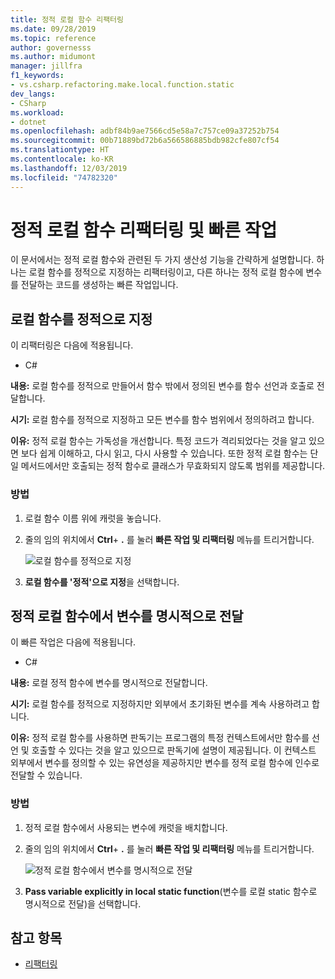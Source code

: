 ```yaml
---
title: 정적 로컬 함수 리팩터링
ms.date: 09/28/2019
ms.topic: reference
author: governesss
ms.author: midumont
manager: jillfra
f1_keywords:
- vs.csharp.refactoring.make.local.function.static
dev_langs:
- CSharp
ms.workload:
- dotnet
ms.openlocfilehash: adbf84b9ae7566cd5e58a7c757ce09a37252b754
ms.sourcegitcommit: 00b71889bd72b6a566586885bdb982cfe807cf54
ms.translationtype: HT
ms.contentlocale: ko-KR
ms.lasthandoff: 12/03/2019
ms.locfileid: "74782320"
---
```

# <a name="static-local-function-refactorings-and-quick-actions"></a>정적 로컬 함수 리팩터링 및 빠른 작업

이 문서에서는 정적 로컬 함수와 관련된 두 가지 생산성 기능을 간략하게 설명합니다. 하나는 로컬 함수를 정적으로 지정하는 리팩터링이고, 다른 하나는 정적 로컬 함수에 변수를 전달하는 코드를 생성하는 빠른 작업입니다.

## <a name="make-local-function-static"></a>로컬 함수를 정적으로 지정

이 리팩터링은 다음에 적용됩니다.

- C#

**내용:** 로컬 함수를 정적으로 만들어서 함수 밖에서 정의된 변수를 함수 선언과 호출로 전달합니다.

**시기:** 로컬 함수를 정적으로 지정하고 모든 변수를 함수 범위에서 정의하려고 합니다.

**이유:** 정적 로컬 함수는 가독성을 개선합니다. 특정 코드가 격리되었다는 것을 알고 있으면 보다 쉽게 이해하고, 다시 읽고, 다시 사용할 수 있습니다. 또한 정적 로컬 함수는 단일 메서드에서만 호출되는 정적 함수로 클래스가 무효화되지 않도록 범위를 제공합니다.

### <a name="how-to"></a>방법

1. 로컬 함수 이름 위에 캐럿을 놓습니다.

2. 줄의 임의 위치에서 **Ctrl**+ **.** 를 눌러 **빠른 작업 및 리팩터링** 메뉴를 트리거합니다.

   ![로컬 함수를 정적으로 지정](media/make-local-function-static.png)

3. **로컬 함수를 '정적'으로 지정**을 선택합니다.

## <a name="pass-variable-explicitly-in-a-static-local-function"></a>정적 로컬 함수에서 변수를 명시적으로 전달

이 빠른 작업은 다음에 적용됩니다.

- C#

**내용:** 로컬 정적 함수에 변수를 명시적으로 전달합니다.

**시기:** 로컬 함수를 정적으로 지정하지만 외부에서 초기화된 변수를 계속 사용하려고 합니다.

**이유:** 정적 로컬 함수를 사용하면 판독기는 프로그램의 특정 컨텍스트에서만 함수를 선언 및 호출할 수 있다는 것을 알고 있으므로 판독기에 설명이 제공됩니다. 이 컨텍스트 외부에서 변수를 정의할 수 있는 유연성을 제공하지만 변수를 정적 로컬 함수에 인수로 전달할 수 있습니다.

### <a name="how-to"></a>방법

1. 정적 로컬 함수에서 사용되는 변수에 캐럿을 배치합니다.

2. 줄의 임의 위치에서 **Ctrl**+ **.** 를 눌러 **빠른 작업 및 리팩터링** 메뉴를 트리거합니다.

   ![정적 로컬 함수에서 변수를 명시적으로 전달](media/pass-variable-explicitly-static-local-function.png)

3. **Pass variable explicitly in local static function**(변수를 로컬 static 함수로 명시적으로 전달)을 선택합니다.

## <a name="see-also"></a>참고 항목

- [리팩터링](../refactoring-in-visual-studio.md)